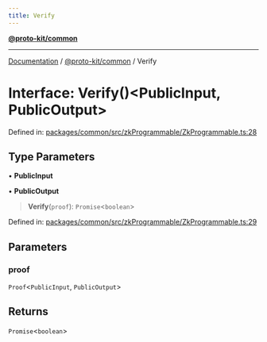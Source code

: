 ```yaml
---
title: Verify
---
```


[**@proto-kit/common**](../README.md)

***

[Documentation](../../../README.md) / [@proto-kit/common](../README.md) / Verify

# Interface: Verify()\<PublicInput, PublicOutput\>

Defined in: [packages/common/src/zkProgrammable/ZkProgrammable.ts:28](https://github.com/proto-kit/framework/blob/28efa802e3737fc3b77339148b307ef7246f3ef1/packages/common/src/zkProgrammable/ZkProgrammable.ts#L28)

## Type Parameters

• **PublicInput**

• **PublicOutput**

> **Verify**(`proof`): `Promise`\<`boolean`\>

Defined in: [packages/common/src/zkProgrammable/ZkProgrammable.ts:29](https://github.com/proto-kit/framework/blob/28efa802e3737fc3b77339148b307ef7246f3ef1/packages/common/src/zkProgrammable/ZkProgrammable.ts#L29)

## Parameters

### proof

`Proof`\<`PublicInput`, `PublicOutput`\>

## Returns

`Promise`\<`boolean`\>
